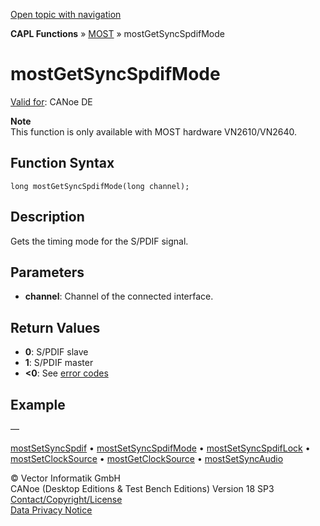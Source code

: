 [Open topic with navigation](../../../../../CANoeDEFamily.htm#Topics/CAPLFunctions/MOST/Functions/CAPLfunctionMOSTGetSyncSpdifMode.md)

**CAPL Functions** » [MOST](../CAPLfunctionsMOSTOverview.md) » mostGetSyncSpdifMode

# mostGetSyncSpdifMode

[Valid for](../../../Shared/FeatureAvailability.md): CANoe DE

**Note**  
This function is only available with MOST hardware VN2610/VN2640.

## Function Syntax

`long mostGetSyncSpdifMode(long channel);`

## Description

Gets the timing mode for the S/PDIF signal.

## Parameters

- **channel**: Channel of the connected interface.

## Return Values

- **0**: S/PDIF slave
- **1**: S/PDIF master
- **<0**: See [error codes](../CAPLfunctionsMOSTErrorCodes.md)

## Example

—

[mostSetSyncSpdif](CAPLfunctionMOSTSetSyncSpdif.md) • [mostSetSyncSpdifMode](CAPLfunctionMOSTSetSyncSpdifMode.md) • [mostSetSyncSpdifLock](CAPLfunctionMOSTSetSyncSpdifLock.md) • [mostSetClockSource](CAPLfunctionMOSTSetClockSource.md) • [mostGetClockSource](CAPLfunctionMOSTGetClockSource.md) • [mostSetSyncAudio](CAPLfunctionMOSTSetSyncAudio.md)

© Vector Informatik GmbH  
CANoe (Desktop Editions & Test Bench Editions) Version 18 SP3  
[Contact/Copyright/License](../../../Shared/ContactCopyrightLicense.md)  
[Data Privacy Notice](https://www.vector.com/int/en/company/get-info/privacy-policy/)

